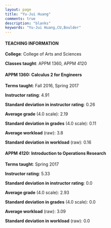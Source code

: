 ```yaml
---
layout: page
title: "Yu-Jui Huang" 
comments: true
description: "blanks"
keywords: "Yu-Jui Huang,CU,Boulder"
---
```

<head>
<script src="https://ajax.googleapis.com/ajax/libs/jquery/2.1.3/jquery.min.js"></script>
<script src="https://dl.dropboxusercontent.com/s/pc42nxpaw1ea4o9/highcharts.js?dl=0"></script>
<!-- <script src="../assets/js/highcharts.js"></script> -->
<style type="text/css">@font-face {
	font-family: "Bebas Neue";
	src: url(https://www.filehosting.org/file/details/544349/BebasNeue Regular.otf) format("opentype");
	}
	h1.Bebas { 
		font-family: "Bebas Neue", Verdana, Tahoma;
	}
</style>
</head>
	   
#### TEACHING INFORMATION

**College**: College of Arts and Sciences

**Classes taught**: APPM 1360, APPM 4120

#### APPM 1360: Calculus 2 for Engineers

**Terms taught**: Fall 2016, Spring 2017

**Instructor rating**: 4.91

**Standard deviation in instructor rating**: 0.26

**Average grade** (4.0 scale): 2.19

**Standard deviation in grades** (4.0 scale): 0.11

**Average workload** (raw): 3.8

**Standard deviation in workload** (raw): 0.16

#### APPM 4120: Introduction to Operations Research

**Terms taught**: Spring 2017

**Instructor rating**: 5.33

**Standard deviation in instructor rating**: 0.0

**Average grade** (4.0 scale): 2.93

**Standard deviation in grades** (4.0 scale): 0.0

**Average workload** (raw): 3.09

**Standard deviation in workload** (raw): 0.0

